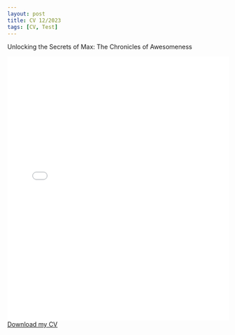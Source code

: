 ```yaml
---
layout: post
title: CV 12/2023
tags: [CV, Test]
---
```


Unlocking the Secrets of Max: The Chronicles of Awesomeness

<embed src="/assets/MK_CV_12_2023.pdf" type="application/pdf" width="100%" height="600px" />
<a href="/assets/MK_CV_12_2023.pdf" download>Download my CV</a>
